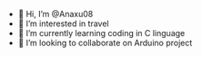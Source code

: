 - 👋 Hi, I’m @Anaxu08
- 👀 I’m interested in travel
- 🌱 I’m currently learning coding in C linguage
- 💞️ I’m looking to collaborate on Arduino project

<!---
Anaxu08/Anaxu08 is a ✨ special ✨ repository because its `README.md` (this file) appears on your GitHub profile.
You can click the Preview link to take a look at your changes.
--->
